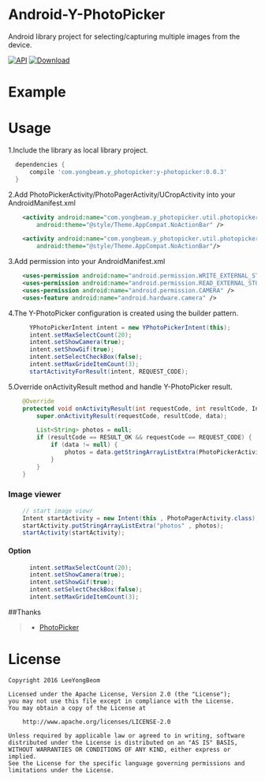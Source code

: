 # Android-Y-PhotoPicker
Android library project for selecting/capturing multiple images from the device.

[![API](https://img.shields.io/badge/API-14%2B-brightgreen.svg?style=flat)](https://android-arsenal.com/api?level=14)
[ ![Download](https://api.bintray.com/packages/yongbeam/maven/y-photopicker/images/download.svg) ](https://bintray.com/yongbeam/maven/y-photopicker/_latestVersion)


# Example



# Usage

1.Include the library as local library project.
```gradle
  dependencies {
      compile 'com.yongbeam.y_photopicker:y-photopicker:0.0.3'
  }
```

2.Add PhotoPickerActivity/PhotoPagerActivity/UCropActivity into your AndroidManifest.xml
```xml
    <activity android:name="com.yongbeam.y_photopicker.util.photopicker.PhotoPickerActivity"
        android:theme="@style/Theme.AppCompat.NoActionBar" />

    <activity android:name="com.yongbeam.y_photopicker.util.photopicker.PhotoPagerActivity"
        android:theme="@style/Theme.AppCompat.NoActionBar"/>
```


3.Add permission into your AndroidManifest.xml
```xml
    <uses-permission android:name="android.permission.WRITE_EXTERNAL_STORAGE"/>
    <uses-permission android:name="android.permission.READ_EXTERNAL_STORAGE"/>
    <uses-permission android:name="android.permission.CAMERA" />
    <uses-feature android:name="android.hardware.camera" />
```


4.The Y-PhotoPicker configuration is created using the builder pattern.
```java
      YPhotoPickerIntent intent = new YPhotoPickerIntent(this);
      intent.setMaxSelectCount(20);
      intent.setShowCamera(true);
      intent.setShowGif(true);
      intent.setSelectCheckBox(false);
      intent.setMaxGrideItemCount(3);
      startActivityForResult(intent, REQUEST_CODE);
```

5.Override onActivityResult method and handle Y-PhotoPicker result.
```java
    @Override
    protected void onActivityResult(int requestCode, int resultCode, Intent data) {
        super.onActivityResult(requestCode, resultCode, data);

        List<String> photos = null;
        if (resultCode == RESULT_OK && requestCode == REQUEST_CODE) {
            if (data != null) {
                photos = data.getStringArrayListExtra(PhotoPickerActivity.KEY_SELECTED_PHOTOS);
            }
        }
    }
```


### Image viewer
```java
    // start image viewr
    Intent startActivity = new Intent(this , PhotoPagerActivity.class);
    startActivity.putStringArrayListExtra("photos" , photos);
    startActivity(startActivity);
```


#### Option
```java
      intent.setMaxSelectCount(20);    
      intent.setShowCamera(true);
      intent.setShowGif(true);
      intent.setSelectCheckBox(false);
      intent.setMaxGrideItemCount(3);
```

##Thanks 
>* [PhotoPicker](https://github.com/donglua/PhotoPicker) 


# License

    Copyright 2016 LeeYongBeom

    Licensed under the Apache License, Version 2.0 (the "License");
    you may not use this file except in compliance with the License.
    You may obtain a copy of the License at

        http://www.apache.org/licenses/LICENSE-2.0

    Unless required by applicable law or agreed to in writing, software
    distributed under the License is distributed on an "AS IS" BASIS,
    WITHOUT WARRANTIES OR CONDITIONS OF ANY KIND, either express or implied.
    See the License for the specific language governing permissions and
    limitations under the License.
